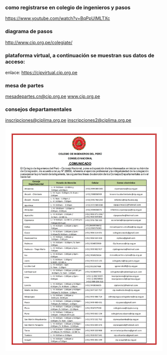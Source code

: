 

### como registrarse en colegio de ingenieros y pasos
https://www.youtube.com/watch?v=BqPpUIMLTXc

### diagrama de pasos
http://www.cip.org.pe/colegiate/

### plataforma virtual, a continuación se muestran sus datos de acceso:
enlace: https://cipvirtual.cip.org.pe

### mesa de partes
mesadepartes.cn@cip.org.pe
www.cip.org.pe


### consejos departamentales
inscripciones@ciplima.org.pe
inscripciones2@ciplima.org.pe

![Correos de san marcos](unnamed.jpg)
